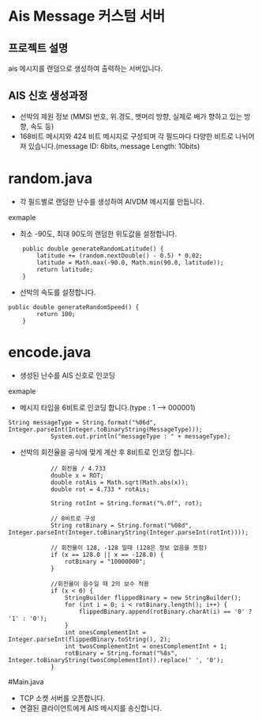 # Ais Message 커스텀 서버


## 프로젝트 설명
ais 메시지를 랜덤으로 생성하여 출력하는 서버입니다.

## AIS 신호 생성과정
- 선박의 제원 정보 (MMSI 번호, 위.경도, 뱃머리 방향, 실제로 배가 향하고 있는 방향, 속도 등)
- 168비트 메시지와 424 비트 메시지로 구성되며 각 필드마다 다양한 비트로 나뉘어져 있습니다.(message ID: 6bits, message Length: 10bits)


# random.java
- 각 필드별로 랜덤한 난수를 생성하여 AIVDM 메시지를 만듭니다.


exmaple
- 최소 -90도, 최대 90도의 랜덤한 위도값을 설정합니다.
```
    public double generateRandomLatitude() {
        latitude += (random.nextDouble() - 0.5) * 0.02;
        latitude = Math.max(-90.0, Math.min(90.0, latitude));
        return latitude;
    }
```

- 선박의 속도를 설정합니다.
```
public double generateRandomSpeed() {
        return 100;
    }
```


# encode.java
- 생성된 난수를 AIS 신호로 인코딩
  

exmaple
- 메시지 타입을 6비트로 인코딩 합니다.(type : 1 --> 000001)
```
String messageType = String.format("%06d", Integer.parseInt(Integer.toBinaryString(MessageType)));
            System.out.println("messageType : " + messageType);  
```


- 선박의 회전율을 공식에 맞게 계산 후 8비트로 인코딩 합니다.
```
            // 회전율 / 4.733
            double x = ROT;
            double rotAis = Math.sqrt(Math.abs(x));
            double rot = 4.733 * rotAis;

            String rotInt = String.format("%.0f", rot);

            // 8비트로 구성
            String rotBinary = String.format("%08d", Integer.parseInt(Integer.toBinaryString(Integer.parseInt(rotInt))));

            // 회전율이 128, -128 일때 (128은 정보 없음을 뜻함)
            if (x == 128.0 || x == -128.0) {
                rotBinary = "10000000"; 
            }

            //회전율이 음수일 때 2의 보수 적용
            if (x < 0) {
                StringBuilder flippedBinary = new StringBuilder();
                for (int i = 0; i < rotBinary.length(); i++) {
                    flippedBinary.append(rotBinary.charAt(i) == '0' ? '1' : '0');
                }
                int onesComplementInt = Integer.parseInt(flippedBinary.toString(), 2);
                int twosComplementInt = onesComplementInt + 1;
                rotBinary = String.format("%8s", Integer.toBinaryString(twosComplementInt)).replace(' ', '0');
            }
```



#Main.java
- TCP 소켓 서버를 오픈합니다.
- 연결된 클라이언트에게 AIS 메시지를 송신합니다.
